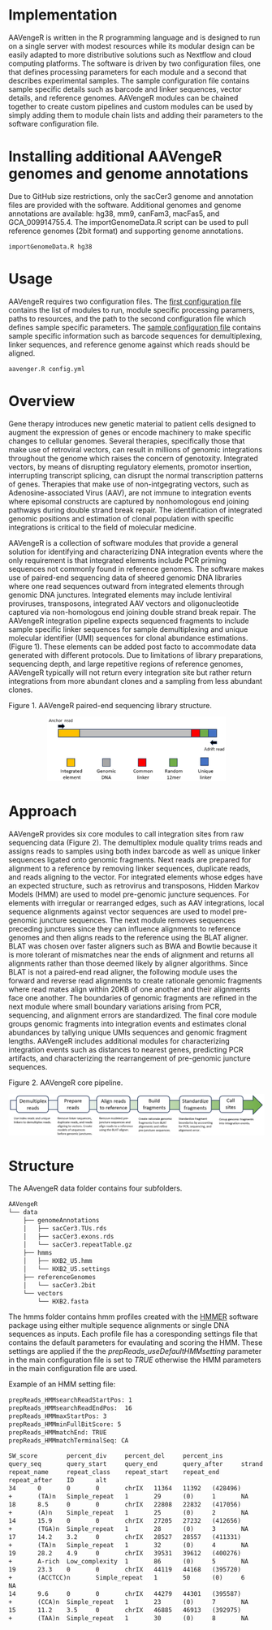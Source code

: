 # Implementation  

AAVengeR is written in the R programming language and is designed to run on a single server with modest resources while its modular design can be easily adapted to more distributive solutions such as Nextflow and cloud computing platforms. The software is driven by two configuration files, one that defines processing parameters for each module and a second that describes experimental samples. The sample configuration file contains sample specific details such as barcode and linker sequences, vector details, and reference genomes.  AAVengeR modules can be chained together to create custom pipelines and custom modules can be used by simply adding them to module chain lists and adding their parameters to the software configuration file.
  
  
# Installing additional AAVengeR genomes and genome annotations   

Due to GitHub size restrictions, only the sacCer3 genome and annotation files are provided 
with the software. Additional genomes and genome annotations are available: hg38, mm9, canFam3, macFas5, and GCA_009914755.4. 
The importGenomeData.R script can be used to pull reference genomes (2bit format) and supporting genome annotations.

```
importGenomeData.R hg38
```

# Usage

AAVengeR requires two configuration files. The [first configuration file](config.yml) contains the list of modules to run, module specific processing paramers, paths to resources, and the path to the second configuration file which defines sample specific parameters. The [sample configuration file](sampleData.tsv) contains sample specific information such as barcode sequences for demultiplexing, linker sequences, and reference genome against which reads should be aligned.  
  
```
aavenger.R config.yml
```


# Overview  

Gene therapy introduces new genetic material to patient cells designed to augment the expression of genes or encode machinery to make specific changes to cellular genomes. Several therapies, specifically those that make use of retroviral vectors, can result in millions of genomic integrations throughout the genome which raises the concern of genotoxity.  Integrated vectors, by means of disrupting regulatory elements, promotor insertion, interrupting transcript splicing, can disrupt the normal transcription patterns of genes. Therapies that make use of non-intgegrating vectors, such as Adenosine-associated Virus (AAV), are not immune to integration events where episomal constructs are captured by nonhomologous end joining pathways during double strand break repair. The identification of integrated genomic positions and estimation of clonal population with specific integrations is critical to the field of molecular medicine.  

AAVengeR is a collection of software modules that provide a general solution for identifying and characterizing DNA integration events where the only requirement is that integrated elements include PCR priming sequences not commonly found in reference genomes. The software makes use of paired-end sequencing data of sheered genomic DNA libraries where one read sequences outward from integrated elements through genomic DNA junctures.  Integrated elements may include lentiviral proviruses, transposons, integrated AAV vectors and oligonucleotide captured via non-homologous end joining double strand break repair. The AAVengeR integration pipeline expects sequenced fragments to include sample specific linker sequences for sample demultiplexing and unique molecular identifier (UMI) sequences for clonal abundance estimations. (Figure 1). These elements can be added post facto to accommodate data generated with different protocols. Due to limitations of library preparations, sequencing depth, and large repetitive regions of reference genomes, AAVengeR typically will not return every integration site but rather return integrations from more abundant clones and a sampling from less abundant clones.  

Figure 1. AAVengeR paired-end sequencing library structure. 
<p align="center"><img src="figures/read_structure1.png" width="70%"></p>

# Approach  

AAVengeR provides six core modules to call integration sites from raw sequencing data (Figure 2). The demultiplex module quality trims reads and assigns reads to samples using both index barcode as well as unique linker sequences ligated onto genomic fragments. Next reads are prepared for alignment to a reference by removing linker sequences, duplicate reads, and reads aligning to the vector.  For integrated elements whose edges have an expected structure, such as retrovirus and transposons, Hidden Markov Models (HMM) are used to model pre-genomic juncture sequences. For elements with irregular or rearranged edges, such as AAV integrations, local sequence alignments against vector sequences are used to model pre-genomic juncture sequences. The next module removes sequences preceding junctures since they can influence alignments to reference genomes and then aligns reads to the reference using the BLAT aligner. BLAT was chosen over faster aligners such as BWA and Bowtie because it is more tolerant of mismatches near the ends of alignment and returns all alignments rather than those deemed likely by aligner algorithms. Since BLAT is not a paired-end read aligner, the following module uses the forward and reverse read alignments to create rationale genomic fragments where read mates align within 20KB of one another and their alignments face one another. The boundaries of genomic fragments are refined in the next module where small boundary variations arising from PCR, sequencing, and alignment errors are standardized. The final core module groups genomic fragments into integration events and estimates clonal abundances by tallying unique UMIs sequences and genomic fragment lengths. AAVengeR includes additional modules for characterizing integration events such as distances to nearest genes, predicting PCR artifacts, and characterizing the rearrangement of pre-genomic juncture sequences. 

Figure 2. AAVengeR core pipeline. 
<p align="center"><img src="figures/pipeline_overview1.png"></p>

# Structure  

The AAvengeR data folder contains four subfolders. 

```
AAVengeR
└── data
    ├── genomeAnnotations
    │   ├── sacCer3.TUs.rds
    │   ├── sacCer3.exons.rds
    │   └── sacCer3.repeatTable.gz
    ├── hmms
    │   ├── HXB2_U5.hmm
    │   └── HXB2_U5.settings
    ├── referenceGenomes
    │   └── sacCer3.2bit
    └── vectors 
        └── HXB2.fasta
```

The hmms folder contains hmm profiles created with the [HMMER](http://hmmer.org) software package using either multiple sequence alignments or single DNA sequences as inputs. 
Each profile file has a coresponding settings file that contains the default parameters for evaulating and scoring the HMM. These settings are applied if the the *prepReads_useDefaultHMMsetting* parameter in the main configuration
file is set to *TRUE* otherwise the HMM parameters in the main configuration file are used.

Example of an HMM setting file:
```
prepReads_HMMsearchReadStartPos: 1
prepReads_HMMsearchReadEndPos:  16
prepReads_HMMmaxStartPos: 3
prepReads_HMMminFullBitScore: 5
prepReads_HMMmatchEnd: TRUE
prepReads_HMMmatchTerminalSeq: CA
```


```
SW_score        percent_div     percent_del     percent_ins     query_seq       query_start     query_end       query_after     strand  repeat_name     repeat_class    repeat_start    repeat_end      repeat_after    ID      alt
34      0       0       0       chrIX   11364   11392   (428496)        +       (TA)n   Simple_repeat   1       29      (0)     1       NA
18      8.5     0       0       chrIX   22808   22832   (417056)        +       (A)n    Simple_repeat   1       25      (0)     2       NA
14      15.9    0       0       chrIX   27205   27232   (412656)        +       (TGA)n  Simple_repeat   1       28      (0)     3       NA
17      14.2    3.2     0       chrIX   28527   28557   (411331)        +       (TA)n   Simple_repeat   1       32      (0)     4       NA
19      28.2    4.9     0       chrIX   39531   39612   (400276)        +       A-rich  Low_complexity  1       86      (0)     5       NA
19      23.3    0       0       chrIX   44119   44168   (395720)        +       (ACCTCC)n       Simple_repeat   1       50      (0)     6       NA
14      9.6     0       0       chrIX   44279   44301   (395587)        +       (CCA)n  Simple_repeat   1       23      (0)     7       NA
15      11.2    3.5     0       chrIX   46885   46913   (392975)        +       (TAA)n  Simple_repeat   1       30      (0)     8       NA
```



